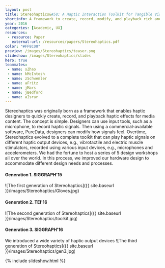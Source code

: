 ```yaml
---
layout: post
title: Stereohaptics&#58; A Haptic Interaction Toolkit for Tangible Virtual Experiences
shortinfo: A framework to create, record, modify, and playback rich and dynamic haptic media using audio based tools. Using haptic illusion at its finest.
year: 2016
categories: [Academic, UX]
resources:
 - resource: Paper
   external-url: /resources/papers/Stereohaptics.pdf
color: "#FF8C00"
preview: /images/Stereohaptics/teaser.png
slideshow: /images/Stereohaptics/slides
hero: true
teammates:
 - name: sZhao
 - name: kMcIntosh
 - name: zSchwemler
 - name: aFritz
 - name: jMars
 - name: jBedford
 - name: aIsrar
---
```

Stereohaptics was originally born as a framework that enables haptic designers to quickly create, record, and playback haptic effects for media content. The concept is simple. Designers can use input tools, such as a microphone, to record haptic signals. Then using a commercial-available software, PureData, designers can modify how signals feel. Overtime, Stereohaptics evolved to a complete toolkit that can play haptic signals on different haptic output devices, e.g., vibrotactile and electric muscle stimulators, recorded using various input devices, e.g., microphones and accelerometers. We had the fortune to host a series of 5 design workshops all over the world. In this process, we improved our hardware design to accommodate different design needs and processes.

#### Generation 1. SIGGRAPH'15
![The first generation of Stereohaptics]({{ site.baseurl }}/images/Stereohaptics/Gloves.jpg)

#### Generation 2. TEI'16
![The second generation of Stereohaptics]({{ site.baseurl }}/images/Stereohaptics/toolkit.jpg)

#### Generation 3. SIGGRAPH'16
We introduced a wide variety of haptic output devices
![The third generation of Stereohaptics]({{ site.baseurl }}/images/Stereohaptics/gen3.jpg)

{% include slideshow.html %}
